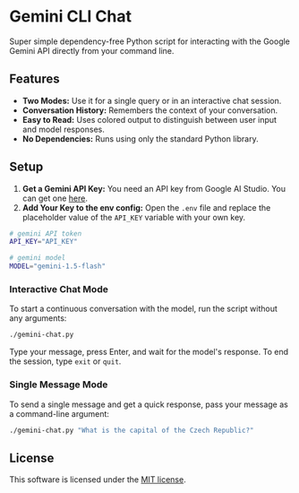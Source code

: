 # Gemini CLI Chat
Super simple dependency-free Python script for interacting with the Google Gemini API directly from your command line.

## Features
- **Two Modes:** Use it for a single query or in an interactive chat session.
- **Conversation History:** Remembers the context of your conversation.
- **Easy to Read:** Uses colored output to distinguish between user input and model responses.
- **No Dependencies:** Runs using only the standard Python library.

## Setup
1.  **Get a Gemini API Key:** You need an API key from Google AI Studio. You can get one [here](https://aistudio.google.com/app/apikey).
2.  **Add Your Key to the env config:** Open the `.env` file and replace the placeholder value of the `API_KEY` variable with your own key. 
```sh
# gemini API token
API_KEY="API_KEY"

# gemini model
MODEL="gemini-1.5-flash"
```

### Interactive Chat Mode
To start a continuous conversation with the model, run the script without any arguments:
```sh
./gemini-chat.py
```
Type your message, press Enter, and wait for the model's response. To end the session, type `exit` or `quit`.

### Single Message Mode
To send a single message and get a quick response, pass your message as a command-line argument:
```sh
./gemini-chat.py "What is the capital of the Czech Republic?"
```

## License
This software is licensed under the [MIT license](LICENSE). 
